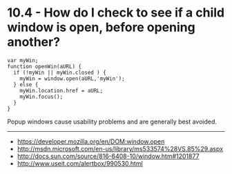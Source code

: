 10.4 - How do I check to see if a child window is open, before opening another?
===============================================================================

    var myWin;
    function openWin(aURL) {
      if (!myWin || myWin.closed ) {
        myWin = window.open(aURL,'myWin');
      } else {
        myWin.location.href = aURL;
        myWin.focus();
      }
    }

Popup windows cause usability problems and are generally best avoided.

----

* <https://developer.mozilla.org/en/DOM:window.open>
* <http://msdn.microsoft.com/en-us/library/ms533574%28VS.85%29.aspx>
* <http://docs.sun.com/source/816-6408-10/window.htm#1201877>
* <http://www.useit.com/alertbox/990530.html>
